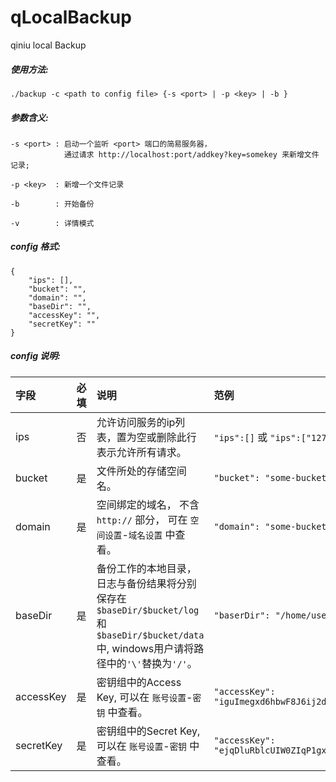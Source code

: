 qLocalBackup
============

qiniu local Backup


##### 使用方法:   
`./backup -c <path to config file> {-s <port> | -p <key> | -b }  `

##### 参数含义:  

    -s <port> : 启动一个监听 <port> 端口的简易服务器，  
                通过请求 http://localhost:port/addkey?key=somekey 来新增文件记录;  
                
    -p <key>  : 新增一个文件记录  
    
    -b        : 开始备份  
    
    -v        : 详情模式  


##### config 格式:  
 
    {  
        "ips": [],  
        "bucket": "",  
        "domain": "",  
        "baseDir": "",  
        "accessKey": "",  
        "secretKey": ""  
    }
    
##### config 说明:

字段 | 必填 | 说明 | 范例  
:---- | :--- | :------------ | :------  
ips | 否 | 允许访问服务的ip列表，置为空或删除此行表示允许所有请求。 | `"ips":[]` 或 `"ips":["127.0.0.1"]`
bucket | 是 | 文件所处的存储空间名。 | `"bucket": "some-bucket"`
domain | 是 | 空间绑定的域名， 不含 `http://` 部分， 可在 `空间设置`-`域名设置` 中查看。 | `"domain": "some-bucket.qiniudn.com"`
baseDir | 是 | 备份工作的本地目录，日志与备份结果将分别保存在 `$baseDir/$bucket/log` 和 `$baseDir/$bucket/data` 中, windows用户请将路径中的`'\'`替换为`'/'`。 | `"baserDir": "/home/user/databackup"`
accessKey | 是 | 密钥组中的Access Key, 可以在 `账号设置`-`密钥` 中查看。 | `"accessKey": "iguImegxd6hbwF8J6ij2dlLIgycyU4thjg-xxxxx"`
secretKey | 是 | 密钥组中的Secret Key, 可以在 `账号设置`-`密钥` 中查看。 | `"accessKey": "ejqDluRblcUIW0ZIqP1gxxxxxxxxxxxxxxxxxxxx"`
 

